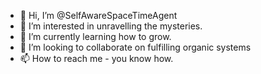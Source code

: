 - 👋 Hi, I’m @SelfAwareSpaceTimeAgent
- 👀 I’m interested in unravelling the mysteries.
- 🌱 I’m currently learning how to grow.
- 💞️ I’m looking to collaborate on fulfilling organic systems
- 📫 How to reach me - you know how.

<!---
SelfAwareSpaceTimeAgent/SelfAwareSpaceTimeAgent is a ✨ special ✨ repository because its `README.md` (this file) appears on your GitHub profile.
You can click the Preview link to take a look at your changes.
--->
